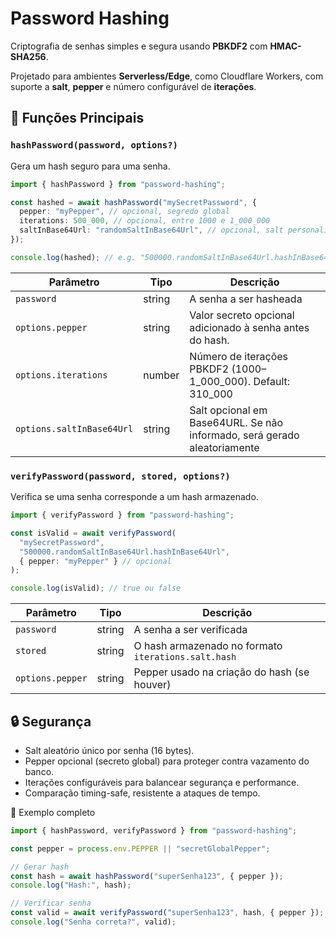 # Password Hashing

Criptografia de senhas simples e segura usando **PBKDF2** com **HMAC-SHA256**.

Projetado para ambientes **Serverless/Edge**, como Cloudflare Workers, com suporte a **salt**, **pepper** e número configurável de **iterações**.

## 🔑 Funções Principais

### `hashPassword(password, options?)`

Gera um hash seguro para uma senha.

```typescript
import { hashPassword } from "password-hashing";

const hashed = await hashPassword("mySecretPassword", {
  pepper: "myPepper", // opcional, segredo global
  iterations: 500_000, // opcional, entre 1000 e 1_000_000
  saltInBase64Url: "randomSaltInBase64Url", // opcional, salt personalizado em base64url
});

console.log(hashed); // e.g. "500000.randomSaltInBase64Url.hashInBase64Url"
```

| Parâmetro                 | Tipo   | Descrição                                                                |
| ------------------------- | ------ | ------------------------------------------------------------------------ |
| `password`                | string | A senha a ser hasheada                                                   |
| `options.pepper`          | string | Valor secreto opcional adicionado à senha antes do hash.                 |
| `options.iterations`      | number | Número de iterações PBKDF2 (1000–1_000_000). Default: 310_000            |
| `options.saltInBase64Url` | string | Salt opcional em Base64URL. Se não informado, será gerado aleatoriamente |

### `verifyPassword(password, stored, options?)`

Verifica se uma senha corresponde a um hash armazenado.

```typescript
import { verifyPassword } from "password-hashing";

const isValid = await verifyPassword(
  "mySecretPassword",
  "500000.randomSaltInBase64Url.hashInBase64Url",
  { pepper: "myPepper" } // opcional
);

console.log(isValid); // true ou false
```

| Parâmetro        | Tipo   | Descrição                                           |
| ---------------- | ------ | --------------------------------------------------- |
| `password`       | string | A senha a ser verificada                            |
| `stored`         | string | O hash armazenado no formato `iterations.salt.hash` |
| `options.pepper` | string | Pepper usado na criação do hash (se houver)         |

## 🔒 Segurança

- Salt aleatório único por senha (16 bytes).
- Pepper opcional (secreto global) para proteger contra vazamento do banco.
- Iterações configuráveis para balancear segurança e performance.
- Comparação timing-safe, resistente a ataques de tempo.

📌 Exemplo completo

```typescript
import { hashPassword, verifyPassword } from "password-hashing";

const pepper = process.env.PEPPER || "secretGlobalPepper";

// Gerar hash
const hash = await hashPassword("superSenha123", { pepper });
console.log("Hash:", hash);

// Verificar senha
const valid = await verifyPassword("superSenha123", hash, { pepper });
console.log("Senha correta?", valid);
```
